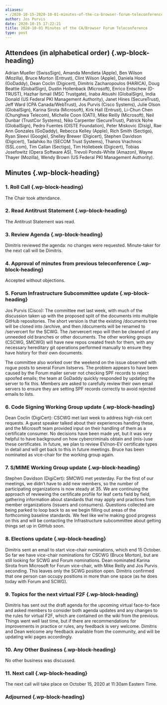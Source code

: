 ```yaml
---
aliases:
- /2020-10-15-2020-10-01-minutes-of-the-ca-browser-forum-teleconference/
author: Jos Purvis
date: 2020-10-15 17:22:21
title: 2020-10-01 Minutes of the CA/Browser Forum Teleconference
type: post
---
```


## Attendees (in alphabetical order) {.wp-block-heading}

Adrian Mueller (SwissSign), Amanda Mendieta (Apple), Ben Wilson (Mozilla), Bruce Morton (Entrust), Clint Wilson (Apple), Daniela Hood (GoDaddy), Dean Coclin (Digicert), Dimitris Zacharopoulos (HARICA), Doug Beattie (GlobalSign), Dustin Hollenback (Microsoft), Enrico Entschew (D-TRUST), Hazhar Ismail (MSC Trustgate), Inaba Atsushi (GlobalSign), India Donald (US Federal PKI Management Authority), Janet Hines (SecureTrust), Jeff Ward (CPA Canada/WebTrust), Jos Purvis (Cisco Systems), Julie Olson (GlobalSign), Karina Sirota (Microsoft), Kirk Hall (Entrust), Li-Chun Chen (Chunghwa Telecom), Michelle Coon (OATI), Mike Reilly (Microsoft), Neil Dunbar (TrustCor Systems), Niko Carpenter (SecureTrust), Patrick Nohe (GlobalSign), Pedro Fuentes (OISTE Foundation), Peter Miskovic (Disig), Rae Ann Gonzales (GoDaddy), Rebecca Kelley (Apple), Rich Smith (Sectigo), Ryan Sleevi (Google), Shelley Brewer (Digicert), Stephen Davidson (Digicert), Tadahiko Ito (SECOM Trust Systems), Thanos Vrachnos (SSL.com), Tim Callan (Sectigo), Tim Hollebeek (Digicert), Tobias Josefowitz (Opera Software AS), Trevoli Ponds-White (Amazon), Wayne Thayer (Mozilla), Wendy Brown (US Federal PKI Management Authority).

## Minutes {.wp-block-heading}

### 1. Roll Call {.wp-block-heading}

The Chair took attendance.

### 2. Read Antitrust Statement {.wp-block-heading}

The Antitrust Statement was read.

### 3. Review Agenda {.wp-block-heading}

Dimitris reviewed the agenda: no changes were requested. Minute-taker for the next call will be Dimitris.

### 4. Approval of minutes from previous teleconference {.wp-block-heading}

Accepted without objections.

### 5. Forum Infrastructure Subcommittee update {.wp-block-heading}

Jos Purvis (Cisco): The committee met last week, with much of the discussion taken up with the proposed split of the documents into multiple GitHub repositories. The short version is that the existing /documents tree will be cloned into /archive, and then /documents will be renamed to /servercert for the SCWG. The /servercert repo will then be cleaned of any unneeded old branches or other documents. The other working groups (CSCWG, SMCWG) will have new repos created fresh for them, with any necessary hereditary git operations performed manually to ensure they have history for their own documents.

The committee also worked over the weekend on the issue observed with rogue posts to several Forum listservs. The problem appears to have been caused by the Forum mailer server not checking SPF records to reject spoofed emails; the team at GoDaddy quickly responded by updating the server to fix this. Members are asked to carefully review their own email servers to ensure they are setting SPF records correctly to avoid rejected emails to lists.

### 6. Code Signing Working Group update {.wp-block-heading}

Dean Coclin (DigiCert): CSCWG met last week to address high-risk cert requests. A guest speaker talked about their experiences handing these, and the Microsoft team provided input on their handling of them as a certificate consumer. No decisions have been made yet, but it was very helpful to have background on how cybercriminals obtain and (mis-)use these certificates. In future, we plan to review EV/non-EV certificate types in detail and will get back to this in future meetings. Bruce has been nominated as vice-chair for the working group again.

### 7. S/MIME Working Group update {.wp-block-heading}

Stephen Davidson (DigiCert): SMCWG met yesterday. For the first of our meetings, we didn’t have to add new members, so the number of participating organizations is now steady at 35. We are continuing the approach of reviewing the certificate profile for leaf certs field by field, gathering information about standards that may apply and practices from member organizations (issuers and consumers). Questions collected are being parked to loop back to as we begin filling out areas of the forthcoming baseline standards. We feel like we’re making good progress on this and will be contacting the Infrastructure subcommittee about getting things set up in GitHub soon.

### 8. Elections update {.wp-block-heading}

Dimitris sent an email to start vice-chair nominations, which end 15 October. So far we have vice-chair nominations for CSCWG (Bruce Morton), but are still looking for SCWG and Forum nominations. Dean nominated Karina Sirota from Microsoft for Forum vice-chair, with Mike Reilly and Jos Purvis seconding. This leaves only the SCWG position open. Dimitris confirmed that one person can occupy positions in more than one space (as he does today with Forum and SCWG).

### 9. Topics for the next virtual F2F {.wp-block-heading}

Dimitris has sent out the draft agenda for the upcoming virtual face-to-face and asked members to consider both agenda updates and any changes to the rules for virtual F2F, which are contained on the wiki from the previous. Things went well last time, but if there are recommendations for improvements in practice or rules, any feedback is very welcome. Dimitris and Dean welcome any feedback available from the community, and will be updating wiki pages accordingly.

### 10. Any Other Business {.wp-block-heading}

No other business was discussed.

### 11. Next call {.wp-block-heading}

The next call will take place on October 15, 2020 at 11:30am Eastern Time.

### Adjourned {.wp-block-heading}